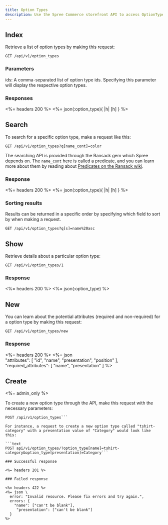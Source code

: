 ```yaml
---
title: Option Types
description: Use the Spree Commerce storefront API to access OptionType data.
---
```


## Index

Retrieve a list of option types by making this request:

``` text
GET /api/v1/option_types
```
### Parameters

ids:
A comma-separated list of option type ids. Specifying this parameter will display the respective option types.

### Responses

<%= headers 200 %>
<%= json(:option_type){ |h| [h] } %>

## Search

To search for a specific option type, make a request like this:
```text
GET /api/v1/option_types?q[name_cont]=color
```
The searching API is provided through the Ransack gem which Spree depends on. The `name_cont` here is called a predicate, and you can learn more about them by reading about [Predicates on the Ransack wiki](https://github.com/ernie/ransack/wiki/Basic-Searching).

### Response

<%= headers 200 %>
<%= json(:option_type){ |h| [h] } %>

### Sorting results

Results can be returned in a specific order by specifying which field to sort by when making a request.

```text
GET /api/v1/option_types?q[s]=name%20asc
```

## Show

Retrieve details about a particular option type:
```text
GET /api/v1/option_types/1
```

### Response

<%= headers 200 %>
<%= json(:option_type) %>

## New

You can learn about the potential attributes (required and non-required) for a option type by making this request:

```text
GET /api/v1/option_types/new
```

### Response

<%= headers 200 %>
<%= json \
  "attributes": [
      "id", "name", "presentation", "position"
  ],
  "required_attributes": [
      "name", "presentation"
  ]
%>

## Create

<%= admin_only %>

To create a new option type through the API, make this request with the necessary parameters:

```text
POST /api/v1/option_types```

For instance, a request to create a new option type called "tshirt-category" with a presentation value of "Category" would look like this:

```text
POST api/v1/option_types/?option_type[name]=tshirt-category&option_type[presentation]=Category```

### Successful response

<%= headers 201 %>

### Failed response

<%= headers 422 %>
<%= json \
  error: "Invalid resource. Please fix errors and try again.",
  errors: {
    "name": ["can't be blank"],
     "presentation": ["can't be blank"]
  }
%>
